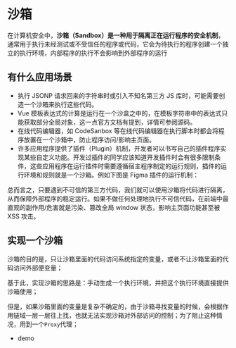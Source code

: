 # 沙箱

在计算机安全中，**沙箱（Sandbox）是一种用于隔离正在运行程序的安全机制**，通常用于执行未经测试或不受信任的程序或代码，它会为待执行的程序创建一个独立的执行环境，内部程序的执行不会影响到外部程序的运行

## 有什么应用场景

* 执行 JSONP 请求回来的字符串时或引入不知名第三方 JS 库时，可能需要创造一个沙箱来执行这些代码。
* Vue 模板表达式的计算是运行在一个沙盒之中的，在模板字符串中的表达式只能获取部分全局对象，这一点官方文档有提到，详情可参阅源码。
* 在线代码编辑器，如 CodeSanbox 等在线代码编辑器在执行脚本时都会将程序放置在一个沙箱中，防止程序访问/影响主页面。
* 许多应用程序提供了插件（Plugin）机制，开发者可以书写自己的插件程序实现某些自定义功能。开发过插件的同学应该知道开发插件时会有很多限制条件，这些应用程序在运行插件时需要遵循宿主程序制定的运行规则，插件的运行环境和规则就是一个沙箱。例如下图是 Figma 插件的运行机制：

总而言之，只要遇到不可信的第三方代码，我们就可以使用沙箱将代码进行隔离，从而保障外部程序的稳定运行。如果不做任何处理地执行不可信代码，在前端中最直观的副作用/危害就是污染、篡改全局 window 状态，影响主页面功能甚至被 XSS 攻击。

## 实现一个沙箱

沙箱的目的是，只让沙箱里面的代码访问系统指定的变量，或者不让沙箱里面的代码访问外部便变量；

基于此，实现沙箱的思路是：手动生成一个执行环境，并把这个执行环境直接提供沙箱使用；

但是，如果沙箱里面的变量是复杂不确定的，由于沙箱寻找变量的时候，会根据作用链域一层一层往上找，也就无法实现沙箱对外部访问的控制；为了阻止这种情况，用到一个`Proxy`代理；

* demo
``` javascript

```
